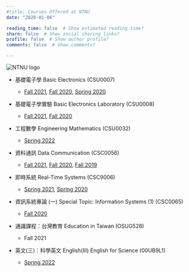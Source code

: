 ```yaml
---
#title: Courses Offered at NTNU
date: "2020-01-06"

reading_time: false  # Show estimated reading time?
share: false  # Show social sharing links?
profile: false  # Show author profile?
comments: false  # Show comments?

---
```

![NTNU logo](../img/ntnu_logo.png)

- 基礎電子學  Basic Electronics (CSU0007)
    * [Fall 2021](../csu0007), [Fall 2020](../csu0007_fall2020), [Spring 2020](../csu0007_spring2020)

- 基礎電子學實驗  Basic Electronics Laboratory (CSU0008)
    * [Fall 2021](../csu0008), [Fall 2020](../csu0008_fall2020)

- 工程數學  Engineering Mathematics (CSU0032)
    * [Spring 2022](../csu0032)

- 資料通訊  Data Communication (CSC0056)
    * [Fall 2021](../csc0056), [Fall 2020](../csc0056_fall2020), [Fall 2019](../csc0056_fall2019)

- 即時系統  Real-Time Systems (CSC9006)
    * [Spring 2021](../csc9006), [Spring 2020](../csc9006_spring2020)

- 資訊系統專論 (一)  Special Topic: Information Systems (1) (CSC0065)
    * [Fall 2020](../csc0065)

- 通識課程：台灣教育  Education in Taiwan (OSUG528)
    * Fall 2021

- 英文(三)：科學英文  English(III) English for Science (00UB9L1)
    * [Spring 2022](../00ub9l1)
